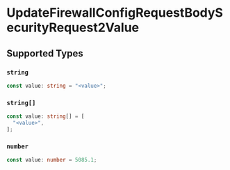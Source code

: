 # UpdateFirewallConfigRequestBodySecurityRequest2Value


## Supported Types

### `string`

```typescript
const value: string = "<value>";
```

### `string[]`

```typescript
const value: string[] = [
  "<value>",
];
```

### `number`

```typescript
const value: number = 5085.1;
```

